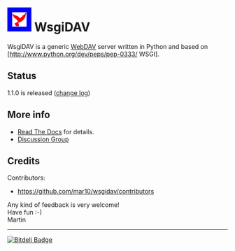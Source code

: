 # ![logo](logo.png?raw=true) WsgiDAV

WsgiDAV is a generic [WebDAV](http://www.ietf.org/rfc/rfc4918.txt) server 
written in Python and based on [http://www.python.org/dev/peps/pep-0333/ WSGI].


## Status

1.1.0 is released 
([change log](CHANGELOG.md))


## More info

  * [Read The Docs](http://wsgidav.rtfd.org) for details.
  * [Discussion Group](https://groups.google.com/forum/#!forum/wsgidav)


## Credits

Contributors:

*  <https://github.com/mar10/wsgidav/contributors>


Any kind of feedback is very welcome!<br>
Have fun  :-)<br>
Martin

----

[![Bitdeli Badge](https://d2weczhvl823v0.cloudfront.net/mar10/fancytree/trend.png)](https://bitdeli.com/free "Bitdeli Badge")
